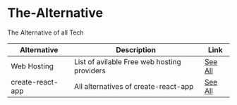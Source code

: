 # The-Alternative
The Alternative of all Tech

| Alternative | Description | Link |
| ----------- | ----------- | ----- |
| Web Hosting | List of avilable Free web hosting providers  | [See All](https://github.com/Alternative-Tech/The-Alternative/blob/main/Web-Hosting/README.md) |
| create-react-app | All alternatives of create-react-app | [See All](https://github.com/Alternative-Tech/The-Alternative/blob/main/create-react-app/README.md)|
